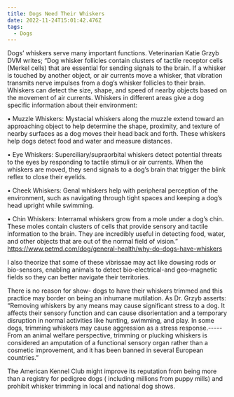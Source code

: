 ```yaml
---
title: Dogs Need Their Whiskers
date: 2022-11-24T15:01:42.476Z
tags:
  - Dogs
---
```

Dogs’ whiskers serve many important functions. Veterinarian Katie Grzyb DVM writes; “Dog whisker follicles contain clusters of tactile receptor cells (Merkel cells) that are essential for sending signals to the brain. If a whisker is touched by another object, or air currents move a whisker, that vibration transmits nerve impulses from a dog’s whisker follicles to their brain. Whiskers can detect the size, shape, and speed of nearby objects based on the movement of air currents.
Whiskers in different areas give a dog specific information about their environment:

•	Muzzle Whiskers: Mystacial whiskers along the muzzle extend toward an approaching object to help determine the shape, proximity, and texture of nearby surfaces as a dog moves their head back and forth. These whiskers help dogs detect food and water and measure distances.

•	Eye Whiskers: Superciliary/supraorbital whiskers detect potential threats to the eyes by responding to tactile stimuli or air currents. When the whiskers are moved, they send signals to a dog’s brain that trigger the blink reflex to close their eyelids.

•	Cheek Whiskers: Genal whiskers help with peripheral perception of the environment, such as navigating through tight spaces and keeping a dog’s head upright while swimming.

•	Chin Whiskers: Interramal whiskers grow from a mole under a dog’s chin. These moles contain clusters of cells that provide sensory and tactile information to the brain. They are incredibly useful in detecting food, water, and other objects that are out of the normal field of vision.”
https://www.petmd.com/dog/general-health/why-do-dogs-have-whiskers


I also theorize that some of these vibrissae may act like dowsing rods or bio-sensors, enabling animals to detect bio-electrical-and geo-magnetic fields so they can better navigate their territories.

There is no reason for show- dogs to have their whiskers trimmed and this practice may border on being an inhumane mutilation.  As Dr. Grzyb asserts: 
“Removing whiskers by any means may cause significant stress to a dog. It affects their sensory function and can cause disorientation and a temporary disruption in normal activities like hunting, swimming, and play. In some dogs, trimming whiskers may cause aggression as a stress response.----- From an animal welfare perspective, trimming or plucking whiskers is considered an amputation of a functional sensory organ rather than a cosmetic improvement, and it has been banned in several European countries.”


The American Kennel Club might improve its reputation from being more than a registry for pedigree dogs ( including millions from puppy mills) and prohibit whisker trimming in local and national dog shows.
